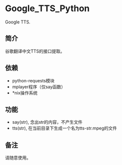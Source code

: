 Google_TTS_Python
=================

Google TTS.

## 简介
谷歌翻译中文TTS的接口提取。

## 依赖
- python-requests模块
- mplayer程序（仅say函数）
- *nix操作系统

## 功能
- say(str), 念出str的内容，不产生文件
- tts(str), 在当前目录下生成一个名为tts-str.mpeg的文件

## 备注
请随意使用。
